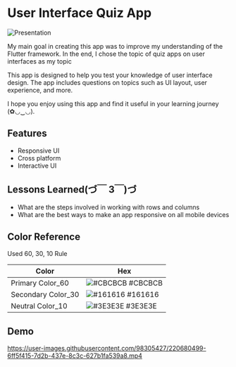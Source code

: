# User Interface Quiz App
![Presentation](https://user-images.githubusercontent.com/98305427/220678220-40ea7941-4083-4038-a548-d442c9445feb.png)

My main goal in creating this app was to improve my understanding of the Flutter framework.
In the end, I chose the topic of quiz apps on user interfaces as my topic

This app is designed to help you test your knowledge of user interface design.
The app includes questions on topics such as UI layout, user experience, and more.

I hope you enjoy using this app and find it useful in your learning journey (✿◡‿◡).

## Features
- Responsive UI
- Cross platform
- Interactive UI

## Lessons Learned(づ￣ 3￣)づ
- What are the steps involved in working with rows and columns
- What are the best ways to make an app responsive on all mobile devices

## Color Reference
Used 60, 30, 10 Rule

| Color             | Hex                                                                |
| ----------------- | ------------------------------------------------------------------ |
| Primary Color_60 | ![#CBCBCB](https://via.placeholder.com/10/CBCBCB?text=+) #CBCBCB |
| Secondary Color_30 | ![#161616](https://via.placeholder.com/10/161616?text=+) #161616 |
| Neutral Color_10 | ![#3E3E3E](https://via.placeholder.com/10/3E3E3E?text=+) #3E3E3E |

## Demo
https://user-images.githubusercontent.com/98305427/220680499-6ff5f415-7d2b-437e-8c3c-627b1fa539a8.mp4
